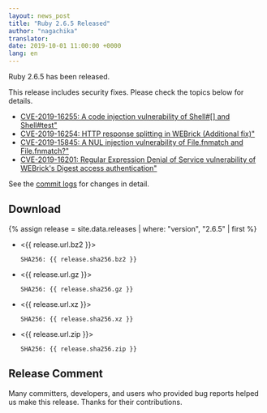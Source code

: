 ```yaml
---
layout: news_post
title: "Ruby 2.6.5 Released"
author: "nagachika"
translator:
date: 2019-10-01 11:00:00 +0000
lang: en
---
```


Ruby 2.6.5 has been released.

This release includes security fixes.
Please check the topics below for details.

* [CVE-2019-16255: A code injection vulnerability of Shell#[] and Shell#test"](/en/news/_posts/2019-10-01-code-injection-shell-test-cve-2019-16255.md)
* [CVE-2019-16254: HTTP response splitting in WEBrick (Additional fix)"](/en/news/_posts/2019-10-01-http-response-splitting-in-webrick-cve-2019-16254.md)
* [CVE-2019-15845: A NUL injection vulnerability of File.fnmatch and File.fnmatch?"](/en/news/_posts/2019-10-01-nul-injection-file-fnmatch-cve-2019-15845.md)
* [CVE-2019-16201: Regular Expression Denial of Service vulnerability of WEBrick's Digest access authentication"](/en/news/_posts/2019-10-01-webrick-regexp-digestauth-dos-cve-2019-16201.md)

See the [commit logs](https://github.com/ruby/ruby/compare/v2_6_4...v2_6_5) for changes in detail.

## Download

{% assign release = site.data.releases | where: "version", "2.6.5" | first %}

* <{{ release.url.bz2 }}>

      SHA256: {{ release.sha256.bz2 }}

* <{{ release.url.gz }}>

      SHA256: {{ release.sha256.gz }}

* <{{ release.url.xz }}>

      SHA256: {{ release.sha256.xz }}

* <{{ release.url.zip }}>

      SHA256: {{ release.sha256.zip }}

## Release Comment

Many committers, developers, and users who provided bug reports helped us make this release.
Thanks for their contributions.
